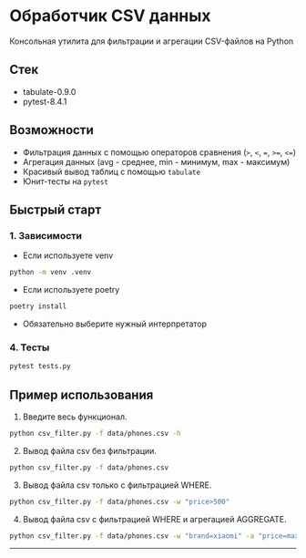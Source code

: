 # Обработчик CSV данных

Консольная утилита для фильтрации и агрегации CSV-файлов на Python

## Стек

- tabulate-0.9.0
- pytest-8.4.1

## Возможности

- Фильтрация данных с помощью операторов сравнения (`>`, `<`, `=`, `>=`, `<=`)
- Агрегация данных (avg - среднее, min - минимум, max - максимум)
- Красивый вывод таблиц с помощью `tabulate`
- Юнит-тесты на `pytest`

## Быстрый старт

### 1. Зависимости

- Если используете venv

```bash
python -m venv .venv
```

- Если используете poetry

```bash
poetry install
```

- Обязательно выберите нужный интерпретатор

### 4. Тесты

```bash
pytest tests.py

```

## Пример использования

1. Введите весь функционал.

```bash
python csv_filter.py -f data/phones.csv -h

```

2. Вывод файла csv без фильтрации.

```bash
python csv_filter.py -f data/phones.csv

```

3. Вывод файла csv только c фильтрацией WHERE.

```bash
python csv_filter.py -f data/phones.csv -w "price>500"

```

4. Вывод файла csv c фильтрацией WHERE и агрегацией AGGREGATE.

```bash
python csv_filter.py -f data/phones.csv -w "brand=xiaomi" -a "price=max"

```

---
